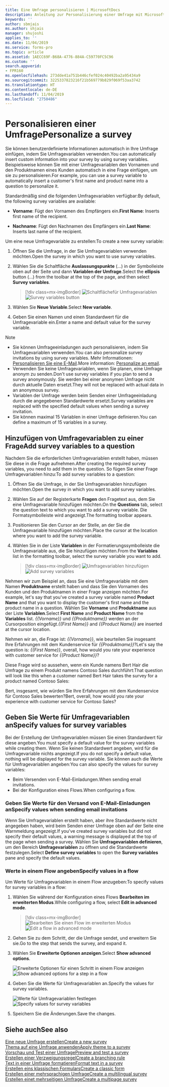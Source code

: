 ```yaml
---
title: Eine Umfrage personalisieren | MicrosoftDocs
description: Anleitung zur Personalisierung einer Umfrage mit Microsoft Forms Pro.
keywords: ''
author: sbmjais
ms.author: shjais
manager: shujoshi
applies_to: ''
ms.date: 11/04/2019
ms.service: forms-pro
ms.topic: article
ms.assetid: 1AECC69F-B68A-4776-884A-C59770FC5C96
ms.custom: ''
search.appverid:
- FPR160
ms.openlocfilehash: 273dde41a751b446cfef024c40492ba2a95434a9
ms.sourcegitcommit: 3225337823216f21b569779b829f069f53aa3742
ms.translationtype: HT
ms.contentlocale: de-DE
ms.lasthandoff: 11/04/2019
ms.locfileid: "2750486"
---
```

# <a name="personalize-a-survey"></a><span data-ttu-id="03016-103">Personalisieren einer Umfrage</span><span class="sxs-lookup"><span data-stu-id="03016-103">Personalize a survey</span></span>

<span data-ttu-id="03016-104">Sie können benutzerdefinierte Informationen automatisch in Ihre Umfrage einfügen, indem Sie Umfragevariablen verwenden.</span><span class="sxs-lookup"><span data-stu-id="03016-104">You can automatically insert custom information into your survey by using survey variables.</span></span> <span data-ttu-id="03016-105">Beispielsweise können Sie mit einer Umfragevariablen den Vornamen und den Produktnamen eines Kunden automatisch in eine Frage einfügen, um sie zu personalisieren.</span><span class="sxs-lookup"><span data-stu-id="03016-105">For example, you can use a survey variable to automatically insert a customer's first name and product name into a question to personalize it.</span></span>

<span data-ttu-id="03016-106">Standardmäßig sind die folgenden Umfragevariablen verfügbar:</span><span class="sxs-lookup"><span data-stu-id="03016-106">By default, the following survey variables are available:</span></span>

- <span data-ttu-id="03016-107">**Vorname**: Fügt den Vornamen des Empfängers ein.</span><span class="sxs-lookup"><span data-stu-id="03016-107">**First Name**: Inserts first name of the recipient.</span></span>

- <span data-ttu-id="03016-108">**Nachname**: Fügt den Nachnamen des Empfängers ein.</span><span class="sxs-lookup"><span data-stu-id="03016-108">**Last Name**: Inserts last name of the recipient.</span></span>

<span data-ttu-id="03016-109">Um eine neue Umfragevariable zu erstellen:</span><span class="sxs-lookup"><span data-stu-id="03016-109">To create a new survey variable:</span></span>

1.  <span data-ttu-id="03016-110">Öffnen Sie die Umfrage, in der Sie Umfragevariablen verwenden möchten.</span><span class="sxs-lookup"><span data-stu-id="03016-110">Open the survey in which you want to use survey variables.</span></span>

2.  <span data-ttu-id="03016-111">Wählen Sie die Schaltfläche **Auslassungspunkte** (...) in der Symbolleiste oben auf der Seite und dann **Variablen der Umfrage**.</span><span class="sxs-lookup"><span data-stu-id="03016-111">Select the **ellipsis** button (…) from the toolbar at the top of the page, and then select **Survey variables**.</span></span>

    > [!div class=mx-imgBorder]
    > <span data-ttu-id="03016-112">![Schaltflächefür Umfragevariablen](media/custom-data-button.png "Schaltfläche Variablen der Umfrage")</span><span class="sxs-lookup"><span data-stu-id="03016-112">![Survey variables button](media/custom-data-button.png "Survey variables button")</span></span>

3.  <span data-ttu-id="03016-113">Wählen Sie **Neue Variable**.</span><span class="sxs-lookup"><span data-stu-id="03016-113">Select **New variable**.</span></span>

5.  <span data-ttu-id="03016-114">Geben Sie einen Namen und einen Standardwert für die Umfragevariable ein.</span><span class="sxs-lookup"><span data-stu-id="03016-114">Enter a name and default value for the survey variable.</span></span>

> [!NOTE]
> - <span data-ttu-id="03016-115">Sie können Umfrageeinladungen auch personalisieren, indem Sie Umfragevariablen verwenden.</span><span class="sxs-lookup"><span data-stu-id="03016-115">You can also personalize survey invitations by using survey variables.</span></span> <span data-ttu-id="03016-116">Mehr Informationen: [Personalisieren Sie eine E-Mail](send-survey-email.md#personalize-an-email).</span><span class="sxs-lookup"><span data-stu-id="03016-116">More information: [Personalize an email](send-survey-email.md#personalize-an-email).</span></span>
> - <span data-ttu-id="03016-117">Verwenden Sie keine Umfragevariablen, wenn Sie planen, eine Umfrage anonym zu senden.</span><span class="sxs-lookup"><span data-stu-id="03016-117">Don't use survey variables if you plan to send a survey anonymously.</span></span> <span data-ttu-id="03016-118">Sie werden bei einer anonymen Umfrage nicht durch aktuelle Daten ersetzt.</span><span class="sxs-lookup"><span data-stu-id="03016-118">They will not be replaced with actual data in an anonymous survey.</span></span>
> - <span data-ttu-id="03016-119">Variablen der Umfrage werden beim Senden einer Umfrageeinladung durch die angegebenen Standardwerte ersetzt.</span><span class="sxs-lookup"><span data-stu-id="03016-119">Survey variables are replaced with the specified default values when sending a survey invitation.</span></span>
> - <span data-ttu-id="03016-120">Sie können maximal 15 Variablen in einer Umfrage definieren.</span><span class="sxs-lookup"><span data-stu-id="03016-120">You can define a maximum of 15 variables in a survey.</span></span>

## <a name="add-survey-variables-to-a-question"></a><span data-ttu-id="03016-121">Hinzufügen von Umfragevariablen zu einer Frage</span><span class="sxs-lookup"><span data-stu-id="03016-121">Add survey variables to a question</span></span>

<span data-ttu-id="03016-122">Nachdem Sie die erforderlichen Umfragevariablen erstellt haben, müssen Sie diese in die Frage aufnehmen.</span><span class="sxs-lookup"><span data-stu-id="03016-122">After creating the required survey variables, you need to add them in the question.</span></span> <span data-ttu-id="03016-123">So fügen Sie einer Frage Umfragevariablen hinzu:</span><span class="sxs-lookup"><span data-stu-id="03016-123">To add survey variables to a question:</span></span>

1.  <span data-ttu-id="03016-124">Öffnen Sie die Umfrage, in der Sie Umfragevariablen hinzufügen möchten.</span><span class="sxs-lookup"><span data-stu-id="03016-124">Open the survey in which you want to add survey variables.</span></span>

2.  <span data-ttu-id="03016-125">Wählen Sie auf der Registerkarte **Fragen** den Fragetext aus, dem Sie eine Umfragevariable hinzufügen möchten.</span><span class="sxs-lookup"><span data-stu-id="03016-125">On the **Questions** tab, select the question text to which you want to add a survey variable.</span></span> <span data-ttu-id="03016-126">Die Formatsymbolleiste wird angezeigt.</span><span class="sxs-lookup"><span data-stu-id="03016-126">The formatting toolbar appears.</span></span>

3.  <span data-ttu-id="03016-127">Positionieren Sie den Cursor an der Stelle, an der Sie die Umfragevariable hinzufügen möchten.</span><span class="sxs-lookup"><span data-stu-id="03016-127">Place the cursor at the location where you want to add the survey variable.</span></span>

4.  <span data-ttu-id="03016-128">Wählen Sie in der Liste **Variablen** in der Formatierungssymbolleiste die Umfragevariable aus, die Sie hinzufügen möchten.</span><span class="sxs-lookup"><span data-stu-id="03016-128">From the **Variables** list in the formatting toolbar, select the survey variable you want to add.</span></span> 

    > [!div class=mx-imgBorder]
    > <span data-ttu-id="03016-129">![Umfragevariablen hinzufügen ](media/add-pipe-data.png "Hinzufügen von Umfragevariablen")</span><span class="sxs-lookup"><span data-stu-id="03016-129">![Add survey variables](media/add-pipe-data.png "Add survey variables")</span></span>

<span data-ttu-id="03016-130">Nehmen wir zum Beispiel an, dass Sie eine Umfragevariable mit dem Namen **Produktname** erstellt haben und dass Sie den Vornamen des Kunden und den Produktnamen in einer Frage anzeigen möchten.</span><span class="sxs-lookup"><span data-stu-id="03016-130">For example, let's say that you've created a survey variable named **Product Name** and that you want to display the customer's first name and the product name in a question.</span></span> <span data-ttu-id="03016-131">Wählen Sie **Vorname** und **Produktname** aus der Liste **Variablen**.</span><span class="sxs-lookup"><span data-stu-id="03016-131">Select **First Name** and **Product Name** from the **Variables** list.</span></span> <span data-ttu-id="03016-132">*{{Vorname}}* und *{{Produktname}}* werden an der Cursorposition eingefügt.</span><span class="sxs-lookup"><span data-stu-id="03016-132">*{{First Name}}* and *{{Product Name}}* are inserted at the cursor location.</span></span>

<span data-ttu-id="03016-133">Nehmen wir an, die Frage ist: *{{Vorname}}*, wie beurteilen Sie insgesamt Ihre Erfahrungen mit dem Kundenservice für *{{Produktname}}*?</span><span class="sxs-lookup"><span data-stu-id="03016-133">Let's say the question is: *{{First Name}}*, overall, how would you rate your experience with customer service for *{{Product Name}}*?</span></span>

<span data-ttu-id="03016-134">Diese Frage wird so aussehen, wenn ein Kunde namens Bert Hair die Umfrage zu einem Produkt namens Contoso Sales durchführt:</span><span class="sxs-lookup"><span data-stu-id="03016-134">That question will look like this when a customer named Bert Hair takes the survey for a product named Contoso Sales:</span></span>

<span data-ttu-id="03016-135">Bert, insgesamt, wie würden Sie Ihre Erfahrungen mit dem Kundenservice für Contoso Sales bewerten?</span><span class="sxs-lookup"><span data-stu-id="03016-135">Bert, overall, how would you rate your experience with customer service for Contoso Sales?</span></span>

## <a name="specify-values-for-survey-variables"></a><span data-ttu-id="03016-136">Geben Sie Werte für Umfragevariablen an</span><span class="sxs-lookup"><span data-stu-id="03016-136">Specify values for survey variables</span></span>

<span data-ttu-id="03016-137">Bei der Erstellung der Umfragevariablen müssen Sie einen Standardwert für diese angeben.</span><span class="sxs-lookup"><span data-stu-id="03016-137">You must specify a default value for the survey variables while creating them.</span></span> <span data-ttu-id="03016-138">Wenn Sie keinen Standardwert angeben, wird für die Umfragevariable nichts angezeigt.</span><span class="sxs-lookup"><span data-stu-id="03016-138">If you do not specify a default value, nothing will be displayed for the survey variable.</span></span> <span data-ttu-id="03016-139">Sie können auch die Werte für Umfragevariablen angeben:</span><span class="sxs-lookup"><span data-stu-id="03016-139">You can also specify the values for survey variables:</span></span>

- <span data-ttu-id="03016-140">Beim Versenden von E-Mail-Einladungen.</span><span class="sxs-lookup"><span data-stu-id="03016-140">When sending email invitations.</span></span>
- <span data-ttu-id="03016-141">Bei der Konfiguration eines Flows.</span><span class="sxs-lookup"><span data-stu-id="03016-141">When configuring a flow.</span></span>

### <a name="specify-values-when-sending-email-invitations"></a><span data-ttu-id="03016-142">Geben Sie Werte für den Versand von E-Mail-Einladungen an</span><span class="sxs-lookup"><span data-stu-id="03016-142">Specify values when sending email invitations</span></span>

<span data-ttu-id="03016-143">Wenn Sie Umfragevariablen erstellt haben, aber ihre Standardwerte nicht angegeben haben, wird beim Senden einer Umfrage oben auf der Seite eine Warnmeldung angezeigt.</span><span class="sxs-lookup"><span data-stu-id="03016-143">If you've created survey variables but did not specify their default values, a warning message is displayed at the top of the page when sending a survey.</span></span> <span data-ttu-id="03016-144">Wählen Sie **Umfragevariablen definieren**, um den Bereich **Umfragevariablen** zu öffnen und die Standardwerte festzulegen.</span><span class="sxs-lookup"><span data-stu-id="03016-144">Select **Define survey variables** to open the **Survey variables** pane and specify the default values.</span></span>

### <a name="specify-values-in-a-flow"></a><span data-ttu-id="03016-145">Werte in einem Flow angeben</span><span class="sxs-lookup"><span data-stu-id="03016-145">Specify values in a flow</span></span>

<span data-ttu-id="03016-146">Um Werte für Umfragevariablen in einem Flow anzugeben:</span><span class="sxs-lookup"><span data-stu-id="03016-146">To specify values for survey variables in a flow:</span></span>

1.  <span data-ttu-id="03016-147">Wählen Sie während der Konfiguration eines Flows **Bearbeiten im erweiterten Modus**.</span><span class="sxs-lookup"><span data-stu-id="03016-147">While configuring a flow, select **Edit in advanced mode**.</span></span>

    > [!div class=mx-imgBorder]
    > <span data-ttu-id="03016-148">![Bearbeiten Sie einen Flow im erweiterten Modus](media/flow-advanced-mode.png "Bearbeiten eines Flows im erweiterten Modus")</span><span class="sxs-lookup"><span data-stu-id="03016-148">![Edit a flow in advanced mode](media/flow-advanced-mode.png "Edit a flow in advanced mode")</span></span>

2.  <span data-ttu-id="03016-149">Gehen Sie zu dem Schritt, der die Umfrage sendet, und erweitern Sie sie.</span><span class="sxs-lookup"><span data-stu-id="03016-149">Go to the step that sends the survey, and expand it.</span></span>

3.  <span data-ttu-id="03016-150">Wählen Sie **Erweiterte Optionen anzeigen**.</span><span class="sxs-lookup"><span data-stu-id="03016-150">Select **Show advanced options**.</span></span>

    <span data-ttu-id="03016-151">![Erweiterte Optionen für einen Schritt in einem Flow anzeigen](media/flow-step-advanced-options-button.png "Zeigt erweiterte Optionen für einen Schritt in einem Flow an")</span><span class="sxs-lookup"><span data-stu-id="03016-151">![Show advanced options for a step in a flow](media/flow-step-advanced-options-button.png "Show advanced options for a step in a flow")</span></span>

4.  <span data-ttu-id="03016-152">Geben Sie die Werte für Umfragevariablen an.</span><span class="sxs-lookup"><span data-stu-id="03016-152">Specify the values for survey variables.</span></span>

    <span data-ttu-id="03016-153">![Werte für Umfragevariablen festlegen](media/flow-step-advanced-options.png "Geben Sie Werte für Umfragevariablen an")</span><span class="sxs-lookup"><span data-stu-id="03016-153">![Specify values for survey variables](media/flow-step-advanced-options.png "Specify values for survey variables")</span></span>

5.  <span data-ttu-id="03016-154">Speichern Sie die Änderungen.</span><span class="sxs-lookup"><span data-stu-id="03016-154">Save the changes.</span></span> 

## <a name="see-also"></a><span data-ttu-id="03016-155">Siehe auch</span><span class="sxs-lookup"><span data-stu-id="03016-155">See also</span></span>

[<span data-ttu-id="03016-156">Eine neue Umfrage erstellen</span><span class="sxs-lookup"><span data-stu-id="03016-156">Create a new survey</span></span>](create-new-survey.md)<br>
[<span data-ttu-id="03016-157">Thema auf eine Umfrage anwenden</span><span class="sxs-lookup"><span data-stu-id="03016-157">Apply theme to a survey</span></span>](apply-theme.md)<br>
[<span data-ttu-id="03016-158">Vorschau und Test einer Umfrage</span><span class="sxs-lookup"><span data-stu-id="03016-158">Preview and test a survey</span></span>](preview-test-survey.md)<br>
[<span data-ttu-id="03016-159">Erstellen einer Verzweigungsregel</span><span class="sxs-lookup"><span data-stu-id="03016-159">Create a branching rule</span></span>](create-branching-rule.md)<br>
[<span data-ttu-id="03016-160">Text in einer Umfrage formatieren</span><span class="sxs-lookup"><span data-stu-id="03016-160">Format text in a survey</span></span>](survey-text-format.md)<br>
[<span data-ttu-id="03016-161">Erstellen eins klassischen Formulars</span><span class="sxs-lookup"><span data-stu-id="03016-161">Create a classic form</span></span>](create-classic-form.md)<br>
[<span data-ttu-id="03016-162">Erstellen einer mehrsprachigen Umfrage</span><span class="sxs-lookup"><span data-stu-id="03016-162">Create a multilingual survey</span></span>](create-multilingual-survey.md)<br>
[<span data-ttu-id="03016-163">Erstellen einet mehrseitigen Umfrage</span><span class="sxs-lookup"><span data-stu-id="03016-163">Create a multipage survey</span></span>](create-multipage-survey.md)
